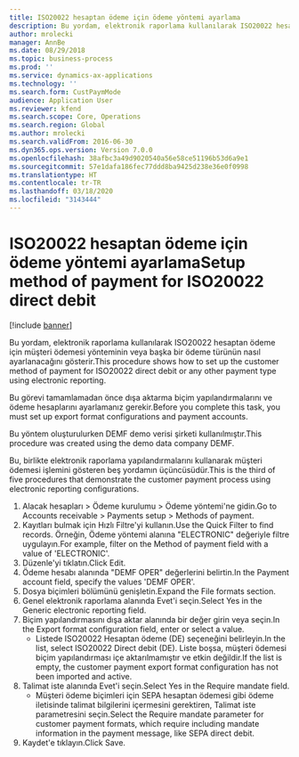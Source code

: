 ```yaml
---
title: ISO20022 hesaptan ödeme için ödeme yöntemi ayarlama
description: Bu yordam, elektronik raporlama kullanılarak ISO20022 hesaptan ödeme için müşteri ödemesi yönteminin veya başka bir ödeme türünün nasıl ayarlanacağını gösterir.
author: mrolecki
manager: AnnBe
ms.date: 08/29/2018
ms.topic: business-process
ms.prod: ''
ms.service: dynamics-ax-applications
ms.technology: ''
ms.search.form: CustPaymMode
audience: Application User
ms.reviewer: kfend
ms.search.scope: Core, Operations
ms.search.region: Global
ms.author: mrolecki
ms.search.validFrom: 2016-06-30
ms.dyn365.ops.version: Version 7.0.0
ms.openlocfilehash: 38afbc3a49d9020540a56e58ce51196b53d6a9e1
ms.sourcegitcommit: 57e1dafa186fec77ddd8ba9425d238e36e0f0998
ms.translationtype: HT
ms.contentlocale: tr-TR
ms.lasthandoff: 03/18/2020
ms.locfileid: "3143444"
---
```

# <a name="setup-method-of-payment-for-iso20022-direct-debit"></a><span data-ttu-id="c1e79-103">ISO20022 hesaptan ödeme için ödeme yöntemi ayarlama</span><span class="sxs-lookup"><span data-stu-id="c1e79-103">Setup method of payment for ISO20022 direct debit</span></span>

[!include [banner](../../includes/banner.md)]

<span data-ttu-id="c1e79-104">Bu yordam, elektronik raporlama kullanılarak ISO20022 hesaptan ödeme için müşteri ödemesi yönteminin veya başka bir ödeme türünün nasıl ayarlanacağını gösterir.</span><span class="sxs-lookup"><span data-stu-id="c1e79-104">This procedure shows how to set up the customer method of payment for ISO20022 direct debit or any other payment type using electronic reporting.</span></span> 



<span data-ttu-id="c1e79-105">Bu görevi tamamlamadan önce dışa aktarma biçim yapılandırmalarını ve ödeme hesaplarını ayarlamanız gerekir.</span><span class="sxs-lookup"><span data-stu-id="c1e79-105">Before you complete this task, you must set up export format configurations and payment accounts.</span></span>



<span data-ttu-id="c1e79-106">Bu yöntem oluşturulurken DEMF demo verisi şirketi kullanılmıştır.</span><span class="sxs-lookup"><span data-stu-id="c1e79-106">This procedure was created using the demo data company DEMF.</span></span>



<span data-ttu-id="c1e79-107">Bu, birlikte elektronik raporlama yapılandırmalarını kullanarak müşteri ödemesi işlemini gösteren beş yordamın üçüncüsüdür.</span><span class="sxs-lookup"><span data-stu-id="c1e79-107">This is the third of five procedures that demonstrate the customer payment process using electronic reporting configurations.</span></span>

1. <span data-ttu-id="c1e79-108">Alacak hesapları > Ödeme kurulumu > Ödeme yöntemi'ne gidin.</span><span class="sxs-lookup"><span data-stu-id="c1e79-108">Go to Accounts receivable > Payments setup > Methods of payment.</span></span>
2. <span data-ttu-id="c1e79-109">Kayıtları bulmak için Hızlı Filtre'yi kullanın.</span><span class="sxs-lookup"><span data-stu-id="c1e79-109">Use the Quick Filter to find records.</span></span> <span data-ttu-id="c1e79-110">Örneğin, Ödeme yöntemi alanına "ELECTRONIC" değeriyle filtre uygulayın.</span><span class="sxs-lookup"><span data-stu-id="c1e79-110">For example, filter on the Method of payment field with a value of 'ELECTRONIC'.</span></span>
3. <span data-ttu-id="c1e79-111">Düzenle'yi tıklatın.</span><span class="sxs-lookup"><span data-stu-id="c1e79-111">Click Edit.</span></span>
4. <span data-ttu-id="c1e79-112">Ödeme hesabı alanında "DEMF OPER" değerlerini belirtin.</span><span class="sxs-lookup"><span data-stu-id="c1e79-112">In the Payment account field, specify the values 'DEMF OPER'.</span></span>
5. <span data-ttu-id="c1e79-113">Dosya biçimleri bölümünü genişletin.</span><span class="sxs-lookup"><span data-stu-id="c1e79-113">Expand the File formats section.</span></span>
6. <span data-ttu-id="c1e79-114">Genel elektronik raporlama alanında Evet'i seçin.</span><span class="sxs-lookup"><span data-stu-id="c1e79-114">Select Yes in the Generic electronic reporting field.</span></span>
7. <span data-ttu-id="c1e79-115">Biçim yapılandırmasını dışa aktar alanında bir değer girin veya seçin.</span><span class="sxs-lookup"><span data-stu-id="c1e79-115">In the Export format configuration field, enter or select a value.</span></span>
    * <span data-ttu-id="c1e79-116">Listede ISO20022 Hesaptan ödeme (DE) seçeneğini belirleyin.</span><span class="sxs-lookup"><span data-stu-id="c1e79-116">In the list, select ISO20022 Direct debit (DE).</span></span>  <span data-ttu-id="c1e79-117">Liste boşsa, müşteri ödemesi biçim yapılandırması içe aktarılmamıştır ve etkin değildir.</span><span class="sxs-lookup"><span data-stu-id="c1e79-117">If the list is empty, the customer payment export format configuration has not been imported and active.</span></span>  
8. <span data-ttu-id="c1e79-118">Talimat iste alanında Evet'i seçin.</span><span class="sxs-lookup"><span data-stu-id="c1e79-118">Select Yes in the Require mandate field.</span></span>
    * <span data-ttu-id="c1e79-119">Müşteri ödeme biçimleri için SEPA hesaptan ödemesi gibi ödeme iletisinde talimat bilgilerini içermesini gerektiren, Talimat iste parametresini seçin.</span><span class="sxs-lookup"><span data-stu-id="c1e79-119">Select the Require mandate parameter for customer payment formats, which require including mandate information in the payment message, like SEPA direct debit.</span></span>  
9. <span data-ttu-id="c1e79-120">Kaydet'e tıklayın.</span><span class="sxs-lookup"><span data-stu-id="c1e79-120">Click Save.</span></span>

